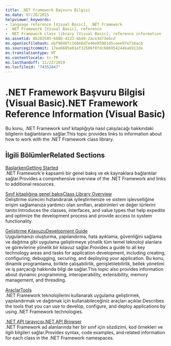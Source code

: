 ```yaml
---
title: .NET Framework Başvuru Bilgisi
ms.date: 07/20/2015
helpviewer_keywords:
- language reference [Visual Basic], .NET Framework
- .NET Framework [Visual Basic], reference
- .NET Framework class library [Visual Basic], reference information
ms.assetid: 8b202505-608b-4223-bbd9-2ace3d73e6cd
ms.openlocfilehash: ebf9040fc16666d7e40e95981d5ceee97e716acb
ms.sourcegitcommit: 17ee6605e01ef32506f8fdc686954244ba6911de
ms.translationtype: MT
ms.contentlocale: tr-TR
ms.lasthandoff: 11/22/2019
ms.locfileid: "74352847"
---
```

# <a name="net-framework-reference-information-visual-basic"></a><span data-ttu-id="07aab-102">.NET Framework Başvuru Bilgisi (Visual Basic)</span><span class="sxs-lookup"><span data-stu-id="07aab-102">.NET Framework Reference Information (Visual Basic)</span></span>
<span data-ttu-id="07aab-103">Bu konu, .NET Framework sınıf kitaplığıyla nasıl çalışılacağı hakkındaki bilgilerin bağlantılarını sağlar.</span><span class="sxs-lookup"><span data-stu-id="07aab-103">This topic provides links to information about how to work with the .NET Framework class library.</span></span>  
  
## <a name="related-sections"></a><span data-ttu-id="07aab-104">İlgili Bölümler</span><span class="sxs-lookup"><span data-stu-id="07aab-104">Related Sections</span></span>  
 [<span data-ttu-id="07aab-105">Başlarken</span><span class="sxs-lookup"><span data-stu-id="07aab-105">Getting Started</span></span>](../../framework/get-started/index.md)  
 <span data-ttu-id="07aab-106">.NET Framework'e kapsamlı bir genel bakış ve ek kaynaklara bağlantılar sağlar.</span><span class="sxs-lookup"><span data-stu-id="07aab-106">Provides a comprehensive overview of the .NET Framework and links to additional resources.</span></span>  
  
 [<span data-ttu-id="07aab-107">Sınıf kitaplığına genel bakış</span><span class="sxs-lookup"><span data-stu-id="07aab-107">Class Library Overview</span></span>](../../standard/class-library-overview.md)  
 <span data-ttu-id="07aab-108">Geliştirme sürecini hızlandırarak iyileştirmenize ve sistem işlevselliğine erişim sağlamanıza yardımcı olan sınıfları, arabirimleri ve değer türlerini tanıtır.</span><span class="sxs-lookup"><span data-stu-id="07aab-108">Introduces the classes, interfaces, and value types that help expedite and optimize the development process and provide access to system functionality.</span></span>  
  
 [<span data-ttu-id="07aab-109">Geliştirme Kılavuzu</span><span class="sxs-lookup"><span data-stu-id="07aab-109">Development Guide</span></span>](../../framework/development-guide.md)  
 <span data-ttu-id="07aab-110">Uygulamanızı oluşturma, yapılandırma, hata ayıklama, güvenliğini sağlama ve dağıtma gibi uygulama geliştirmeye yönelik tüm temel teknoloji alanlara ve görevlerine yönelik bir kılavuz sağlar.</span><span class="sxs-lookup"><span data-stu-id="07aab-110">Provides a guide to all key technology areas and tasks for application development, including creating, configuring, debugging, securing, and deploying your application.</span></span> <span data-ttu-id="07aab-111">Bu konu, dinamik programlama, birlikte çalışabilirlik, genişletilebilirlik, bellek yönetimi ve iş parçacığı hakkında bilgi de sağlar.</span><span class="sxs-lookup"><span data-stu-id="07aab-111">This topic also provides information about dynamic programming, interoperability, extensibility, memory management, and threading.</span></span>  
  
 [<span data-ttu-id="07aab-112">Araçlar</span><span class="sxs-lookup"><span data-stu-id="07aab-112">Tools</span></span>](../../framework/tools/index.md)  
 <span data-ttu-id="07aab-113">.NET Framework teknolojilerini kullanarak uygulama geliştirmek, yapılandırmak ve dağıtmak için kullanabileceğiniz araçları açıklar.</span><span class="sxs-lookup"><span data-stu-id="07aab-113">Describes the tools that you can use to develop, configure, and deploy applications by using .NET Framework technologies.</span></span>  
  
 [<span data-ttu-id="07aab-114">.NET API tarayıcısı</span><span class="sxs-lookup"><span data-stu-id="07aab-114">.NET API Browser</span></span>](../../../api/index.md)  
 <span data-ttu-id="07aab-115">.NET Framework ad alanlarında her bir sınıf için sözdizimi, kod örnekleri ve ilgili bilgileri sağlar.</span><span class="sxs-lookup"><span data-stu-id="07aab-115">Provides syntax, code examples, and related information for each class in the .NET Framework namespaces.</span></span>
